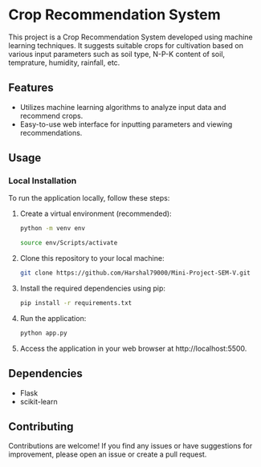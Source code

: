 # Crop Recommendation System

This project is a Crop Recommendation System developed using machine learning techniques. It suggests suitable crops for cultivation based on various input parameters such as soil type, N-P-K content of soil, temprature, humidity, rainfall, etc.

## Features

- Utilizes machine learning algorithms to analyze input data and recommend crops.
- Easy-to-use web interface for inputting parameters and viewing recommendations.

## Usage

### Local Installation

To run the application locally, follow these steps:

1. Create a virtual environment (recommended):
   ```bash
   python -m venv env
   ```
   ```bash
   source env/Scripts/activate
   ```
2. Clone this repository to your local machine:

   ```bash
   git clone https://github.com/Harshal79000/Mini-Project-SEM-V.git
   ```

3. Install the required dependencies using pip:
   ```bash
   pip install -r requirements.txt
   ```
4. Run the application:
   ```bash
   python app.py
   ```
5. Access the application in your web browser at http://localhost:5500.

## Dependencies

- Flask
- scikit-learn

## Contributing

Contributions are welcome! If you find any issues or have suggestions for improvement, please open an issue or create a pull request.
